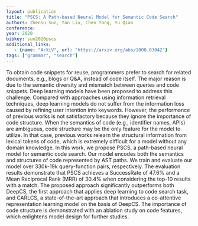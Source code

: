 ```yaml
---
layout: publication
title: "PSCS: A Path-based Neural Model for Semantic Code Search"
authors: Zhensu Sun, Yan Liu, Chen Yang, Yu Qian
conference: 
year: 2020
bibkey: sun2020pscs
additional_links:
   - {name: "ArXiV", url: "https://arxiv.org/abs/2008.03042"}
tags: ["grammar", "search"]
---
```

To obtain code snippets for reuse, programmers prefer to search for related documents, e.g., blogs or Q&A, instead of code itself. The major reason is due to the semantic diversity and mismatch between queries and code snippets. Deep learning models have been proposed to address this challenge. Compared with approaches using information retrieval techniques, deep learning models do not suffer from the information loss caused by refining user intention into keywords. However, the performance of previous works is not satisfactory because they ignore the importance of code structure. When the semantics of code (e.g., identifier names, APIs) are ambiguous, code structure may be the only feature for the model to utilize. In that case, previous works relearn the structural information from lexical tokens of code, which is extremely difficult for a model without any domain knowledge. In this work, we propose PSCS, a path-based neural model for semantic code search. Our model encodes both the semantics and structures of code represented by AST paths. We train and evaluate our model over 330k-19k query-function pairs, respectively. The evaluation results demonstrate that PSCS achieves a SuccessRate of 47.6% and a Mean Reciprocal Rank (MRR) of 30.4% when considering the top-10 results with a match. The proposed approach significantly outperforms both DeepCS, the first approach that applies deep learning to code search task, and CARLCS, a state-of-the-art approach that introduces a co-attentive representation learning model on the basis of DeepCS. The importance of code structure is demonstrated with an ablation study on code features, which enlightens model design for further studies. 
